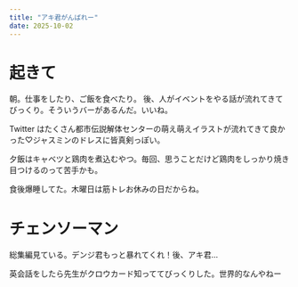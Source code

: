 ```yaml
---
title: "アキ君がんばれー"
date: 2025-10-02
---
```


# 起きて
朝。仕事をしたり、ご飯を食べたり。
後、人がイベントをやる話が流れてきてびっくり。そういうバーがあるんだ。いいね。

Twitter はたくさん都市伝説解体センターの萌え萌えイラストが流れてきて良かった♡ジャスミンのドレスに皆真剣っぽい。

夕飯はキャベツと鶏肉を煮込むやつ。毎回、思うことだけど鶏肉をしっかり焼き目つけるのって苦手かも。

食後爆睡してた。木曜日は筋トレお休みの日だからね。
# チェンソーマン
総集編見ている。デンジ君もっと暴れてくれ！後、アキ君... 

英会話をしたら先生がクロウカード知っててびっくりした。世界的なんやねー